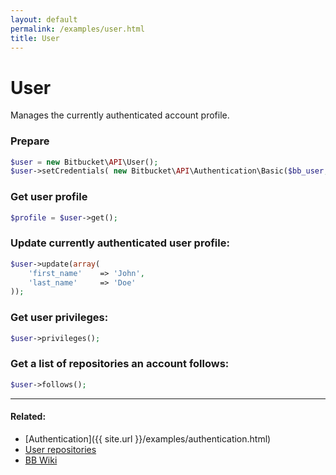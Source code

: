 ```yaml
---
layout: default
permalink: /examples/user.html
title: User
---
```


# User

Manages the currently authenticated account profile.

### Prepare

```php
$user = new Bitbucket\API\User();
$user->setCredentials( new Bitbucket\API\Authentication\Basic($bb_user, $bb_pass) );
```

### Get user profile

```php
$profile = $user->get();
```

### Update currently authenticated user profile:

```php
$user->update(array(
    'first_name'    => 'John',
    'last_name'     => 'Doe'
));
```

### Get user privileges:

```php
$user->privileges();
```

### Get a list of repositories an account follows:

```php
$user->follows();
```
----

#### Related:
  * [Authentication]({{ site.url }}/examples/authentication.html)
  * [User repositories](user/repositories.html)
  * [BB Wiki](https://confluence.atlassian.com/display/BITBUCKET/user+Endpoint#userEndpoint-Overview)
